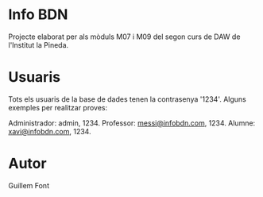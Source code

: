# Info BDN
Projecte elaborat per als mòduls M07 i M09 del segon curs de DAW de l'Institut la Pineda.

# Usuaris
Tots els usuaris de la base de dades tenen la contrasenya '1234'.
Alguns exemples per realitzar proves:

Administrador: admin, 1234.
Professor: messi@infobdn.com, 1234.
Alumne: xavi@infobdn.com, 1234.

# Autor
Guillem Font
